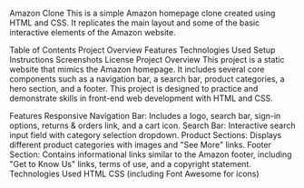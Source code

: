 Amazon Clone
This is a simple Amazon homepage clone created using HTML and CSS. It replicates the main layout and some of the basic interactive elements of the Amazon website.

Table of Contents
Project Overview
Features
Technologies Used
Setup Instructions
Screenshots
License
Project Overview
This project is a static website that mimics the Amazon homepage. It includes several core components such as a navigation bar, a search bar, product categories, a hero section, and a footer. This project is designed to practice and demonstrate skills in front-end web development with HTML and CSS.

Features
Responsive Navigation Bar: Includes a logo, search bar, sign-in options, returns & orders link, and a cart icon.
Search Bar: Interactive search input field with category selection dropdown.
Product Sections: Displays different product categories with images and "See More" links.
Footer Section: Contains informational links similar to the Amazon footer, including "Get to Know Us" links, terms of use, and a copyright statement.
Technologies Used
HTML
CSS (including Font Awesome for icons)
